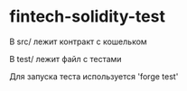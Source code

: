 # fintech-solidity-test

В src/ лежит контракт с кошельком

В test/ лежит файл с тестами

Для запуска теста используется 'forge test'
